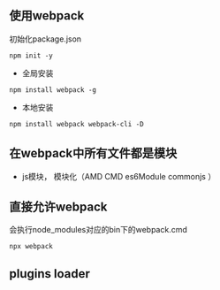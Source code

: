 ## 使用webpack
初始化package.json
```
npm init -y
```
- 全局安装
```
npm install webpack -g
```
- 本地安装
```
npm install webpack webpack-cli -D
```

## 在webpack中所有文件都是模块
- js模块， 模块化（AMD CMD es6Module commonjs ）

## 直接允许webpack
会执行node_modules对应的bin下的webpack.cmd
```
npx webpack
```

## plugins loader